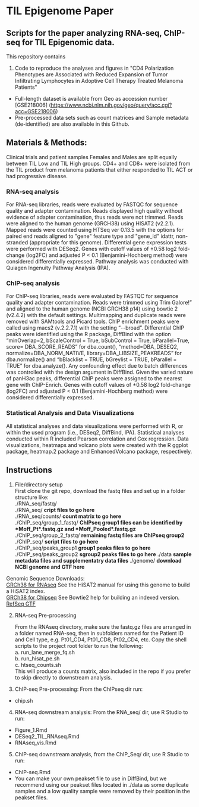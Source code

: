 # TIL Epigenome Paper

## Scripts for the paper analyzing RNA-seq, ChIP-seq for TIL Epigenomic data.

This repository contains
1. Code to reproduce the analyses and figures in "CD4 Polarization Phenotypes are Associated with Reduced Expansion of
Tumor Infiltrating Lymphocytes in Adoptive Cell Therapy Treated Melanoma Patients"
* Full-length dataset is available from Geo as accession number [GSE218006] (https://www.ncbi.nlm.nih.gov/geo/query/acc.cgi?acc=GSE218006) 
* Pre-processed data sets such as count matrices and Sample metadata (de-identified) are also available in this Github.



## Materials & Methods: 
Clinical trials and patient samples
Females and Males are split equally between TIL Low and TIL High groups. CD4+ and CD8+ were isolated from the TIL product from melanoma patients that either responded to TIL ACT or had progressive disease.

### RNA-seq analysis
For RNA-seq libraries, reads were evaluated by FASTQC for sequence quality and adapter contamination. Reads displayed high quality without evidence of adapter contamination, thus reads were not trimmed. Reads were aligned to the human genome (GRCH38) using HISAT2 (v2.2.1). Mapped reads were counted using HTSeq ver 0.13.5 with the options for paired end reads aligned to "gene" feature type and "gene_id" idattr, non-stranded (appropriate for this genome). Differential gene expression tests were performed with DESeq2. Genes with cutoff values of ±0.58 log2 fold-change (log2FC) and adjusted P < 0.1 (Benjamini-Hochberg method) were considered differentially expressed. Pathway analysis was conducted with Quiagen Ingenuity Pathway Analysis (IPA). 

### ChIP-seq analysis
For ChIP-seq libraries, reads were evaluated by FASTQC for sequence quality and adapter contamination. Reads were trimmed using Trim Galore!” and aligned to the human genome (NCBI GRCH38 p14) using bowtie 2 (v2.4.2) with the default settings. Multimapping and duplicate reads were removed with SAMtools and Picard tools. ChIP enrichment peaks were called using macs2 (v.2.2.7.1) with the setting “--broad”. Differential ChIP peaks were identified using the R package, DiffBind with the option “minOverlap=2, bScaleControl = True, bSubControl = True, bParallel=True, score= DBA_SCORE_READS” for dba.count(), “method=DBA_DESEQ2,  normalize=DBA_NORM_NATIVE, library=DBA_LIBSIZE_PEAKREADS” for dba.normalize() and “bBlacklist = TRUE, bGreylist = TRUE, bParallel = TRUE” for dba.analyze(). Any confounding effect due to batch differences was controlled with the design argument in DiffBind. Given the varied nature of panH3ac peaks, differential ChIP peaks were assigned to the nearest gene with ChIP-Enrich.  Genes with cutoff values of ±0.58 log2 fold-change (log2FC) and adjusted P < 0.1 (Benjamini-Hochberg method) were considered differentially expressed.

### Statistical Analysis and Data Visualizations
All statistical analyses and data visualizations were performed with R, or within the used program (i.e., DESeq2, DiffBind, IPA). Statistical analyses conducted within R included Pearson correlation and Cox regression. Data visualizations, heatmaps and volcano plots were created with the R ggplot package, heatmap.2 package and EnhancedVolcano package, respectively.  

## Instructions  
1. File/directory setup  
First clone the git repo, download the fastq files and set up in a folder structure like:    
 ./RNA_seq/fastq/    
 ./RNA_seq/  **cript files to go here**  
 ./RNA_seq/counts/   **count matrix to go here**  
 ./ChIP_seq/group_1_fastq/  **ChIPseq group1 files can be identified by \*Moff_Pt\*.fastq.gz and \*Moff_Pooled\*.fastq.gz**   
 ./ChIP_seq/group_2_fastq/  **remaining fastq files are ChIPseq group2**  
 ./ChIP_seq/   **script files to go here**  
 ./ChIP_seq/peaks_group1   **group1 peaks files to go here**
 ./ChIP_seq/peaks_group2   **sgroup2 peaks files to go here**
 ./data   **sample metadata files and supplementatry data files** 
 ./genome/    **download NCBI genome and GTF here**   

 Genomic Sequence Downloads:  
  [GRCh38 for RNAseq](https://www.ncbi.nlm.nih.gov/projects/genome/guide/human/index.shtml#download)  See the HiSAT2 manual for using this genome to build a HiSAT2 index.  
  [GRCh38 for Chipseq](https://genome-idx.s3.amazonaws.com/bt/GRCh38_noalt_as.zip) See Bowtie2 help for building an indexed version.  
  [RefSeq GTF](https://www.ncbi.nlm.nih.gov/data-hub/genome/GCF_000001405.40/) 

2. RNA-seq Pre-processing  

   From the RNAseq directory, make sure the fastq.gz files are arranged in a folder named RNA-seq, then in subfolders named for the Patient ID and Cell type, e.g. Pt01_CD4, Pt01_CD8, Pt02_CD4, etc. Copy the shell scripts to the project root folder to run the following:  
   a. run_lane_merge_fq.sh  
   b. run_hisat_pe.sh  
   c. htseq_counts.sh  
   This will produce a counts matrix, also included in the repo if you prefer to skip directly to downstream analysis.  

3. ChIP-seq Pre-processing: From the ChIPseq dir run:    
- chip.sh   

4. RNA-seq downstream analysis: From the RNA_seq/ dir, use R Studio to run:  
 - Figure_1.Rmd
 - DESeq2_TIL_RNAseq.Rmd    
 - RNAseq_vis.Rmd

 5. ChIP-seq downstream analysis, from the ChIP_Seq/ dir, use R Studio to run:  
 - ChIP-seq.Rmd
 - You can make your own peakset file to use in DiffBind, but we recommend using our peakset files located in ./data as some duplicate samples and a low quality sample were removed by their position in the peakset files.  


